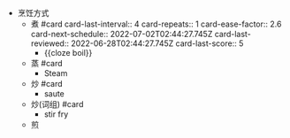 - 烹饪方式
	- 煮 #card
	  card-last-interval:: 4
	  card-repeats:: 1
	  card-ease-factor:: 2.6
	  card-next-schedule:: 2022-07-02T02:44:27.745Z
	  card-last-reviewed:: 2022-06-28T02:44:27.745Z
	  card-last-score:: 5
		- {{cloze boil}}
	- 蒸 #card
		- Steam
	- 炒 #card
		- saute
	- 炒(词组) #card
		- stir fry
	- 煎